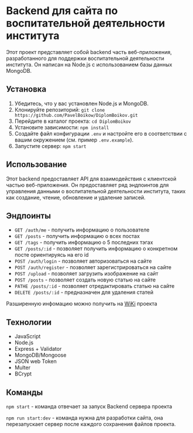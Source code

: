 # Backend для сайта по воспитательной деятельности института

Этот проект представляет собой backend часть веб-приложения, разработанного для поддержки воспитательной деятельности института. Он написан на Node.js с использованием базы данных MongoDB.

## Установка

1. Убедитесь, что у вас установлен Node.js и MongoDB.
2. Клонируйте репозиторий: `git clone https://github.com/PavelBoikow/DiplomBoikov.git`
3. Перейдите в каталог проекта: `cd DiplomBoikov`
4. Установите зависимости: `npm install`
5. Создайте файл конфигурации `.env` и настройте его в соответствии с вашим окружением (см. пример `.env.example`).
6. Запустите сервер: `npm start`

## Использование

Этот backend предоставляет API для взаимодействия с клиентской частью веб-приложения. Он предоставляет ряд эндпоинтов для управления данными о воспитательной деятельности института, таких как создание, чтение, обновление и удаление записей.

## Эндпоинты

- `GET /auth/me` - получить информацию о пользователе
- `GET /posts` - получить информацию о всех постах
- `GET /tags` - получить информацию о 5 последних тэгах 
- `GET /posts/:id` - позволяет получить информацию о конкретном посте ориентируясь на его id
- `POST /auth/login` - позволяет авторизоваться на сайте
- `POST /auth/register` - позволяет зарегистрироваться на сайте
- `POST /upload` - позволяет загрузить изображение на сайт
- `POST /posts` - позволяет создать новую статью на сайте 
- `PATHE /posts/:id` - позволяет отредактировать статью на сайте
- `DELETE /posts/:id` - предназначен для удаления статей

Разширенную инфомацию можно получить на [WiKi](https://github.com/PavelBoikow/DiplomBoikov/wiki/%D0%AD%D0%BD%D0%B4%D0%BF%D0%BE%D0%B8%D0%BD%D1%82%D1%8B) проекта

## Технологии 

- JavaScript
- Node.js
- Express + Validator
- MongoDB/Mongoose
- JSON web Token
- Multer
- BCrypt

## Команды
`npm start` - команда отвечает за запуск Backend сервера проекта

`npm run start:dev` - команда нужна для разработки сайта, она перезапускает сервер после каждого сохранения файлов проекта.
